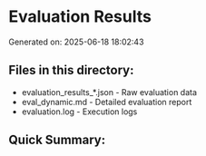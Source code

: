 # Evaluation Results

Generated on: 2025-06-18 18:02:43

## Files in this directory:
- evaluation_results_*.json - Raw evaluation data
- eval_dynamic.md - Detailed evaluation report
- evaluation.log - Execution logs

## Quick Summary:

